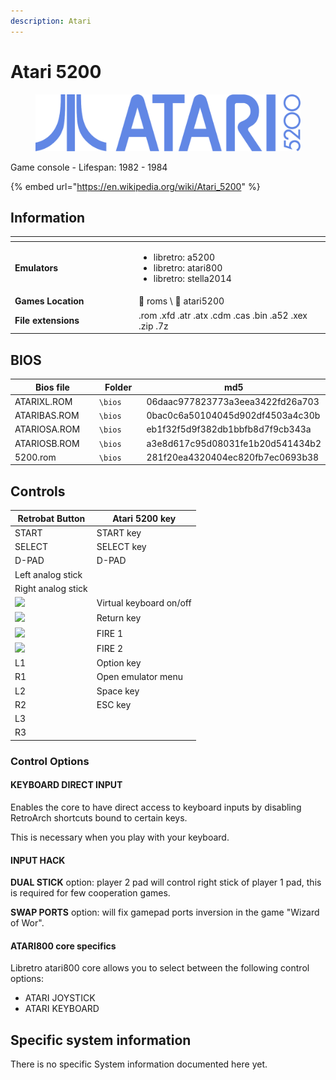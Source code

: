 ```yaml
---
description: Atari
---
```


# Atari 5200

<div align="left">

<figure><img src="https://raw.githubusercontent.com/fabricecaruso/es-theme-carbon/52ff37c9e265587d006945a2ba695b5a962b3a3d/art/logos/atari5200.svg" alt=""><figcaption></figcaption></figure>

</div>

Game console - Lifespan: 1982 - 1984

{% embed url="https://en.wikipedia.org/wiki/Atari_5200" %}

## Information

<table data-header-hidden><thead><tr><th width="184"></th><th></th><th data-hidden></th></tr></thead><tbody><tr><td><strong>Emulators</strong></td><td><ul><li>libretro: a5200</li><li>libretro: atari800</li><li>libretro: stella2014</li></ul></td><td></td></tr><tr><td><strong>Games Location</strong></td><td><span data-gb-custom-inline data-tag="emoji" data-code="1f4c1">📁</span> roms \ <span data-gb-custom-inline data-tag="emoji" data-code="1f4c2">📂</span> atari5200</td><td></td></tr><tr><td><strong>File extensions</strong></td><td>.rom .xfd .atr .atx .cdm .cas .bin .a52 .xex .zip .7z</td><td></td></tr></tbody></table>

## BIOS

<table><thead><tr><th width="193">Bios file</th><th width="142.03610108303252">Folder</th><th>md5</th></tr></thead><tbody><tr><td>ATARIXL.ROM</td><td><code>\bios</code></td><td>06daac977823773a3eea3422fd26a703</td></tr><tr><td>ATARIBAS.ROM</td><td><code>\bios</code></td><td>0bac0c6a50104045d902df4503a4c30b</td></tr><tr><td>ATARIOSA.ROM</td><td><code>\bios</code></td><td>eb1f32f5d9f382db1bbfb8d7f9cb343a</td></tr><tr><td>ATARIOSB.ROM</td><td><code>\bios</code></td><td>a3e8d617c95d08031fe1b20d541434b2</td></tr><tr><td>5200.rom</td><td><code>\bios</code></td><td>281f20ea4320404ec820fb7ec0693b38</td></tr></tbody></table>

## Controls

| Retrobat Button                                   | Atari 5200 key          |
| ------------------------------------------------- | ----------------------- |
| START                                             | START key               |
| SELECT                                            | SELECT key              |
| D-PAD                                             | D-PAD                   |
| Left analog stick                                 |                         |
| Right analog stick                                |                         |
| ![](<../../../../.gitbook/assets/image (43).png>) | Virtual keyboard on/off |
| ![](<../../../../.gitbook/assets/image (25).png>) | Return key              |
| ![](<../../../../.gitbook/assets/image (11).png>) | FIRE 1                  |
| ![](<../../../../.gitbook/assets/image (45).png>) | FIRE 2                  |
| L1                                                | Option key              |
| R1                                                | Open emulator menu      |
| L2                                                | Space key               |
| R2                                                | ESC key                 |
| L3                                                |                         |
| R3                                                |                         |

### Control Options

#### KEYBOARD DIRECT INPUT

Enables the core to have direct access to keyboard inputs by disabling RetroArch shortcuts bound to certain keys.

This is necessary when you play with your keyboard.

#### INPUT HACK

**DUAL STICK** option: player 2 pad will control right stick of player 1 pad, this is required for few cooperation games.

&#x20;**SWAP PORTS** option: will fix gamepad ports inversion in the game "Wizard of Wor".

#### ATARI800 core specifics

Libretro atari800 core allows you to select between the following control options:

* ATARI JOYSTICK
* ATARI KEYBOARD

## Specific system information

There is no specific System information documented here yet.
